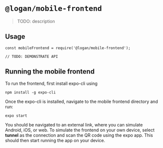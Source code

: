 # `@logan/mobile-frontend`

> TODO: description

## Usage

```
const mobileFrontend = require('@logan/mobile-frontend');

// TODO: DEMONSTRATE API
```

## Running the mobile frontend
To run the frontend, first install expo-cli using
```
npm install -g expo-cli
```

Once the expo-cli is installed, navigate to the mobile frontend directory and run:
```
expo start
```

You should be navigated to an external link, where you can simulate Android, iOS, or web.
To simulate the frontend on your own device, select **tunnel** as the connection and scan the
QR code using the expo app. This should then start running the app on your device.